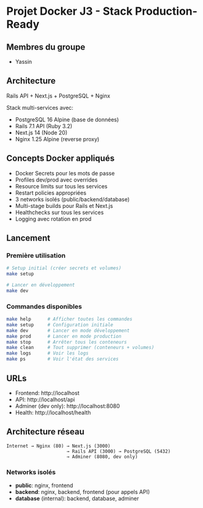 # Projet Docker J3 - Stack Production-Ready

## Membres du groupe

- Yassin

## Architecture

Rails API + Next.js + PostgreSQL + Nginx

Stack multi-services avec:
- PostgreSQL 16 Alpine (base de données)
- Rails 7.1 API (Ruby 3.2)
- Next.js 14 (Node 20)
- Nginx 1.25 Alpine (reverse proxy)

## Concepts Docker appliqués

- Docker Secrets pour les mots de passe
- Profiles dev/prod avec overrides
- Resource limits sur tous les services
- Restart policies appropriées
- 3 networks isolés (public/backend/database)
- Multi-stage builds pour Rails et Next.js
- Healthchecks sur tous les services
- Logging avec rotation en prod

## Lancement

### Première utilisation

```bash
# Setup initial (créer secrets et volumes)
make setup

# Lancer en développement
make dev
```

### Commandes disponibles

```bash
make help      # Afficher toutes les commandes
make setup     # Configuration initiale
make dev       # Lancer en mode développement
make prod      # Lancer en mode production
make stop      # Arrêter tous les conteneurs
make clean     # Tout supprimer (conteneurs + volumes)
make logs      # Voir les logs
make ps        # Voir l'état des services
```

## URLs

- Frontend: http://localhost
- API: http://localhost/api
- Adminer (dev only): http://localhost:8080
- Health: http://localhost/health

## Architecture réseau

```
Internet → Nginx (80) → Next.js (3000)
                      → Rails API (3000) → PostgreSQL (5432)
                      → Adminer (8080, dev only)
```

### Networks isolés

- **public**: nginx, frontend
- **backend**: nginx, backend, frontend (pour appels API)
- **database** (internal): backend, database, adminer
